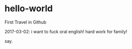 # hello-world
First Travel in Github

2017-03-02: i want to fuck oral english! hard work for family!

say.
